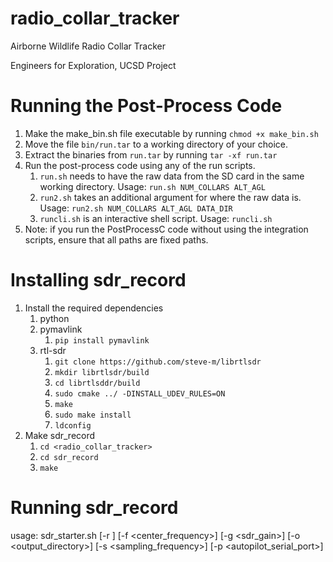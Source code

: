 radio_collar_tracker
====================
Airborne Wildlife Radio Collar Tracker

Engineers for Exploration, UCSD Project


Running the Post-Process Code
=============================
1.	Make the make_bin.sh file executable by running `chmod +x make_bin.sh`
2.	Move the file `bin/run.tar` to a working directory of your choice.
3.	Extract the binaries from `run.tar` by running `tar -xf run.tar`
4.	Run the post-process code using any of the run scripts.
	1.	`run.sh` needs to have the raw data from the SD card in the same working
		directory.  Usage: `run.sh NUM_COLLARS ALT_AGL`
	2.	`run2.sh` takes an additional argument for where the raw data is.
		Usage: `run2.sh NUM_COLLARS ALT_AGL DATA_DIR`
	3.	`runcli.sh` is an interactive shell script.  Usage: `runcli.sh`
5.	Note: if you run the PostProcessC code without using the integration
	scripts, ensure that all paths are fixed paths.

Installing sdr_record
=====================
1.	Install the required dependencies
	1.	python
	2.	pymavlink
		1.	`pip install pymavlink`
	3.	rtl-sdr
		1.	`git clone https://github.com/steve-m/librtlsdr`
		2.	`mkdir librtlsdr/build`
		3.	`cd librtlsddr/build`
		4.	`sudo cmake ../ -DINSTALL_UDEV_RULES=ON`
		5.	`make`
		6.	`sudo make install`
		7.	`ldconfig`
2.	Make sdr_record
	1.	`cd <radio_collar_tracker>`
	2.	`cd sdr_record`
	3.	`make`

Running sdr_record
==================
usage: sdr_starter.sh [-r <runNum>] [-f <center_frequency>] [-g <sdr_gain>]
[-o <output_directory>] [-s <sampling_frequency>] [-p <autopilot_serial_port>]

